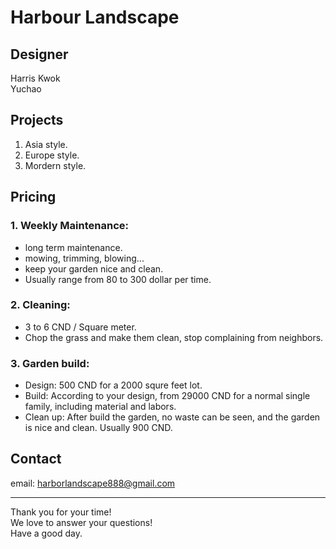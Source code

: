 # Harbour Landscape

## Designer
  Harris Kwok\
  Yuchao

## Projects

  1. Asia style.
  2. Europe style.
  3. Mordern style.
  
## Pricing
### 1. Weekly Maintenance:
  - long term maintenance.
  - mowing, trimming, blowing...
  - keep your garden nice and clean.
  - Usually range from 80 to 300 dollar per time.

### 2. Cleaning:
  - 3 to 6 CND / Square meter. 
  - Chop the grass and make them clean, stop complaining from neighbors.

### 3. Garden build:
  - Design: 500 CND for a 2000 squre feet lot.
  - Build: According to your design, from 29000 CND for a normal single family, including material and labors.
  - Clean up: After build the garden, no waste can be seen, and the garden is nice and clean. Usually 900 CND.


## Contact

  email: harborlandscape888@gmail.com
  
--- 
  Thank you for your time!\
  We love to answer your questions!\
  Have a good day.
